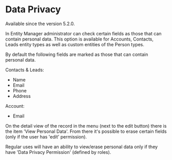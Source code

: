 # Data Privacy

Available since the version 5.2.0.

In Entity Manager administrator can check certain fields as those that can contain personal data. This option is available for Accounts, Contacts, Leads entity types as well as custom entities of the Person types.

By default the following fields are marked as those that can contain personal data.

Contacts & Leads:

* Name
* Email
* Phone
* Address

Account:

* Email


On the detail view of the record in the menu (next to the edit button) there is the item 'View Personal Data'. From there it's possible to erase certain fields (only if the user has 'edit' permission).

Regular uses will have an ability to view/erase personal data only if they have 'Data Privacy Permission' (defined by roles).
